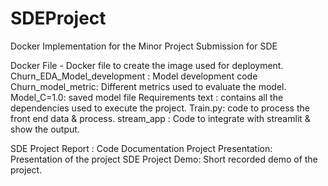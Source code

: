 # SDEProject
Docker Implementation for the Minor Project Submission for SDE


Docker File - Docker file to create the image used for deployment.
Churn_EDA_Model_development : Model development code
Churn_model_metric: Different metrics used to evaluate the model.
Model_C=1.0: saved model file
Requirements text : contains all the dependencies used to execute the project.
Train.py: code to process the front end data & process.
stream_app : Code to integrate with streamlit & show the output.


SDE Project Report : Code Documentation 
Project Presentation: Presentation of the project
SDE Project Demo: Short recorded demo of the project.





